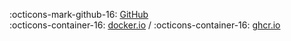 :octicons-mark-github-16: <a id=github-link href="" class="header-icons" target="_blank" rel="noopener noreferrer">GitHub</a><br>
:octicons-container-16: <a id=dockerio-link href="" class="header-icons" target="_blank" rel="noopener noreferrer">docker.io</a> / 
:octicons-container-16: <a id=ghcrio-link href="" class="header-icons" target="_blank" rel="noopener noreferrer">ghcr.io</a>
<div id="project-links"></div>
